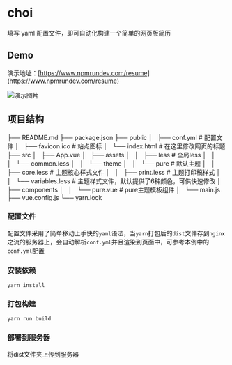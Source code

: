 # choi

填写 yaml 配置文件，即可自动化构建一个简单的网页版简历

## Demo

演示地址：[https://www.npmrundev.com/resume](https://www.npmrundev.com/resume)

![演示图片](https://github.com/chenrrrrr/choi/blob/master/demo.png)

## 项目结构

├── README.md
├── package.json
├── public
│   ├── conf.yml  # 配置文件
│   ├── favicon.ico # 站点图标
│   └── index.html # 在这里修改网页的标题
├── src
│   ├── App.vue
│   ├── assets
│   │   ├── less # 全局less
│   │   │   └── common.less
│   │   └── theme
│   │       └── pure # 默认主题
│   │           ├── core.less # 主题核心样式文件
│   │           ├── print.less # 主题打印稿样式
│   │           └── variables.less # 主题样式文件，默认提供了6种颜色，可供快速修改
│   ├── components
│   │   └── pure.vue # pure主题模板组件
│   └── main.js
├── vue.config.js
└── yarn.lock

### 配置文件

配置文件采用了简单移动上手快的`yaml`语法，当`yarn`打包后的`dist`文件存到`nginx`之流的服务器上，会自动解析`conf.yml`并且渲染到页面中，可参考本例中的`conf.yml`配置

### 安装依赖

```
yarn install
```

### 打包构建

```
yarn run build
```

### 部署到服务器

将dist文件夹上传到服务器

